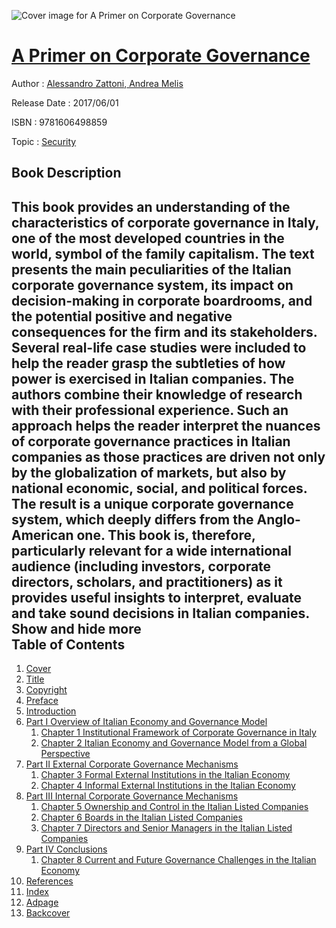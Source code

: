 ![Cover image for A Primer on Corporate Governance](https://imgdetail.ebookreading.net/cover/cover/20200215/EB9781606498859.jpg)

[A Primer on Corporate Governance](https://ebookreading.net/view/book/A+Primer+on+Corporate+Governance-EB9781606498859_1.html "A Primer on Corporate Governance")
====================================================================================================================

Author : [Alessandro Zattoni](https://ebookreading.net/search/author/Alessandro+Zattoni),[ Andrea Melis](https://ebookreading.net/search/author/+Andrea+Melis)

Release Date : 2017/06/01

ISBN : 9781606498859

Topic : [Security](https://ebookreading.net/search/category/security)

Book Description
-----------------

 This book provides an understanding of the characteristics of corporate governance in Italy, one of the most developed countries in the world, symbol of the family capitalism. The text presents the main peculiarities of the Italian corporate governance system, its impact on decision-making in corporate boardrooms, and the potential positive and negative consequences for the firm and its stakeholders. Several real-life case studies were included to help the reader grasp the subtleties of how power is exercised in Italian companies. The authors combine their knowledge of research with their professional experience. Such an approach helps the reader interpret the nuances of corporate governance practices in Italian companies as those practices are driven not only by the globalization of markets, but also by national economic, social, and political forces. The result is a unique corporate governance system, which deeply differs from the Anglo-American one. This book is, therefore, particularly relevant for a wide international audience (including investors, corporate directors, scholars, and practitioners) as it provides useful insights to interpret, evaluate and take sound decisions in Italian companies.        Show and hide more                
Table of Contents
-----------------

1. [Cover](https://ebookreading.net/view/book/A+Primer+on+Corporate+Governance-EB9781606498859_1.html)
1. [Title](https://ebookreading.net/view/book/A+Primer+on+Corporate+Governance-EB9781606498859_3.html)
1. [Copyright](https://ebookreading.net/view/book/A+Primer+on+Corporate+Governance-EB9781606498859_4.html)
1. [Preface](https://ebookreading.net/view/book/A+Primer+on+Corporate+Governance-EB9781606498859_7.html)
1. [Introduction](https://ebookreading.net/view/book/A+Primer+on+Corporate+Governance-EB9781606498859_8.html)
1. [Part I Overview of Italian Economy and Governance Model](https://ebookreading.net/view/book/A+Primer+on+Corporate+Governance-EB9781606498859_9.html)
    1. [Chapter 1 Institutional Framework of Corporate Governance in Italy](https://ebookreading.net/view/book/A+Primer+on+Corporate+Governance-EB9781606498859_10.html)
    1. [Chapter 2 Italian Economy and Governance Model from a Global Perspective](https://ebookreading.net/view/book/A+Primer+on+Corporate+Governance-EB9781606498859_11.html)
1. [Part II External Corporate Governance Mechanisms](https://ebookreading.net/view/book/A+Primer+on+Corporate+Governance-EB9781606498859_12.html)
    1. [Chapter 3 Formal External Institutions in the Italian Economy](https://ebookreading.net/view/book/A+Primer+on+Corporate+Governance-EB9781606498859_13.html)
    1. [Chapter 4 Informal External Institutions in the Italian Economy](https://ebookreading.net/view/book/A+Primer+on+Corporate+Governance-EB9781606498859_14.html)
1. [Part III Internal Corporate Governance Mechanisms](https://ebookreading.net/view/book/A+Primer+on+Corporate+Governance-EB9781606498859_15.html)
    1. [Chapter 5 Ownership and Control in the Italian Listed Companies](https://ebookreading.net/view/book/A+Primer+on+Corporate+Governance-EB9781606498859_16.html)
    1. [Chapter 6 Boards in the Italian Listed Companies](https://ebookreading.net/view/book/A+Primer+on+Corporate+Governance-EB9781606498859_17.html)
    1. [Chapter 7 Directors and Senior Managers in the Italian Listed Companies](https://ebookreading.net/view/book/A+Primer+on+Corporate+Governance-EB9781606498859_18.html)
1. [Part IV Conclusions](https://ebookreading.net/view/book/A+Primer+on+Corporate+Governance-EB9781606498859_19.html)
    1. [Chapter 8 Current and Future Governance Challenges in the Italian Economy](https://ebookreading.net/view/book/A+Primer+on+Corporate+Governance-EB9781606498859_20.html)
1. [References](https://ebookreading.net/view/book/A+Primer+on+Corporate+Governance-EB9781606498859_21.html)
1. [Index](https://ebookreading.net/view/book/A+Primer+on+Corporate+Governance-EB9781606498859_22.html)
1. [Adpage](https://ebookreading.net/view/book/A+Primer+on+Corporate+Governance-EB9781606498859_23.html)
1. [Backcover](https://ebookreading.net/view/book/A+Primer+on+Corporate+Governance-EB9781606498859_24.html)
